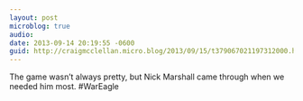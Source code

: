 ```yaml
---
layout: post
microblog: true
audio: 
date: 2013-09-14 20:19:55 -0600
guid: http://craigmcclellan.micro.blog/2013/09/15/t379067021197312000.html
---
```

The game wasn’t always pretty, but Nick Marshall came through when we needed him most. #WarEagle

